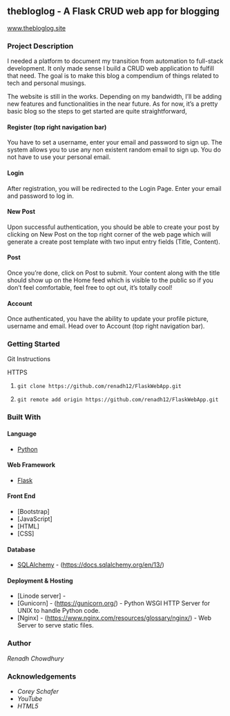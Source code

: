 ## thebloglog - A Flask CRUD web app for blogging

www.thebloglog.site

### Project Description

I needed a platform to document my transition from automation to full-stack development. It only made sense I build a CRUD web application to fulfill that need.
The goal is to make this blog a compendium of things related to tech and personal musings. 

The website is still in the works. Depending on my bandwidth, I’ll be adding new features and functionalities in the near future. As for now, it’s a pretty basic blog so the steps to get started are quite straightforward,

#### Register (top right navigation bar)
You have to set a username, enter your email and password to sign up. The system allows you to use any non existent random email to sign up. You do not have to use your personal email.

#### Login
After registration, you will be redirected to the Login Page. Enter your email and password to log in.

#### New Post
Upon successful authentication, you should be able to create your post by clicking on New Post on the top right corner of the web page which will generate a create post template with two input entry fields (Title, Content).

#### Post
Once you’re done, click on Post to submit. Your content along with the title should show up on the Home feed which is visible to the public so if you don’t feel comfortable, feel free to opt out, it’s totally cool!

#### Account
Once authenticated, you have the ability to update your profile picture, username and email. Head over to Account (top right navigation bar).


### Getting Started

Git Instructions

HTTPS

1. `git clone https://github.com/renadh12/FlaskWebApp.git`

2. `git remote add origin https://github.com/renadh12/FlaskWebApp.git`


### Built With

####  Language

- [Python](https://www.python.org/doc/)

####  Web Framework

- [Flask](https://flask.palletsprojects.com/en/1.1.x/)

####  Front End
- [Bootstrap]
- [JavaScript] 
- [HTML]
- [CSS]

####  Database

- [SQLAlchemy](SQLite) - (https://docs.sqlalchemy.org/en/13/)

####  Deployment & Hosting

- [Linode server] - 
- [Gunicorn] - (https://gunicorn.org/) - Python WSGI HTTP Server for UNIX to handle Python code.
- [Nginx] - (https://www.nginx.com/resources/glossary/nginx/) - Web Server to serve static files.

### Author
*Renadh Chowdhury*

### Acknowledgements
- _Corey Schafer_
- _YouTube_
- _HTML5_

